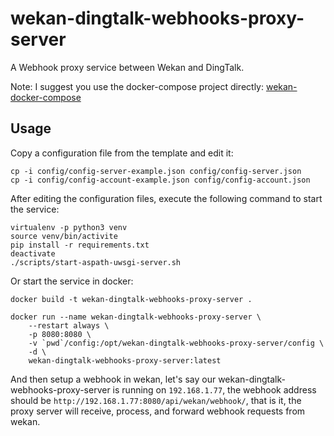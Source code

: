 # wekan-dingtalk-webhooks-proxy-server

A Webhook proxy service between Wekan and DingTalk.

Note: I suggest you use the docker-compose project directly: [wekan-docker-compose](https://github.com/listenerri/wekan-docker-compose)

## Usage

Copy a configuration file from the template and edit it:

```
cp -i config/config-server-example.json config/config-server.json
cp -i config/config-account-example.json config/config-account.json
```

After editing the configuration files, execute the following command to start the service:

```
virtualenv -p python3 venv
source venv/bin/activite
pip install -r requirements.txt
deactivate
./scripts/start-aspath-uwsgi-server.sh
```

Or start the service in docker:

```
docker build -t wekan-dingtalk-webhooks-proxy-server .

docker run --name wekan-dingtalk-webhooks-proxy-server \
    --restart always \
    -p 8080:8080 \
    -v `pwd`/config:/opt/wekan-dingtalk-webhooks-proxy-server/config \
    -d \
    wekan-dingtalk-webhooks-proxy-server:latest
```

And then setup a webhook in wekan, let's say our wekan-dingtalk-webhooks-proxy-server is running on `192.168.1.77`,
the webhook address should be `http://192.168.1.77:8080/api/wekan/webhook/`,
that is it, the proxy server will receive, process, and forward webhook requests from wekan.

